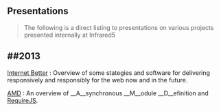 Presentations
---
> The following is a direct listing to presentations on various projects presented internally at Infrared5

##2013
---
[Internet Better](http://sqow.github.io/internet-better) : Overview of some stategies and software for delivering responsively and responsibly for the web now and in the future.

[AMD](http://infrared5.github.com/ir5-techtalks) : An overview of __A__synchronous __M__odule __D__efinition and [RequireJS](http://requirejs.org/).